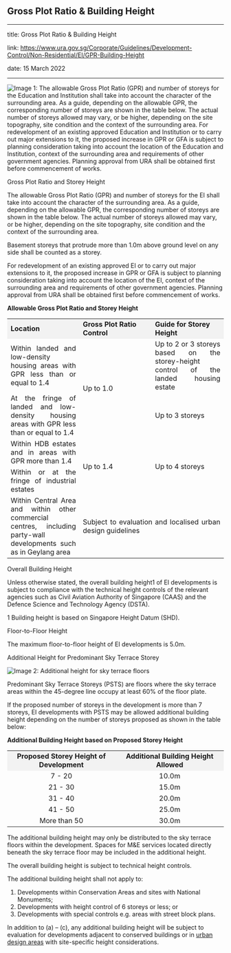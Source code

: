 ## Gross Plot Ratio & Building Height
---
title: Gross Plot Ratio & Building Height

link: https://www.ura.gov.sg/Corporate/Guidelines/Development-Control/Non-Residential/EI/GPR-Building-Height

date: 15 March 2022

---


![Image 1: The allowable Gross Plot Ratio (GPR) and number of storeys for the Education and Institution shall take into account the character of the surrounding area. As a guide, depending on the allowable GPR, the corresponding number of storeys are shown in the table below. The actual number of storeys allowed may vary, or be higher, depending on the site topography, site condition and the context of the surrounding area. For redevelopment of an existing approved Education and Institution or to carry out major extensions to it, the proposed increase in GPR or GFA is subject to planning consideration taking into account the location of the Education and Institution, context of the surrounding area and requirements of other government agencies. Planning approval from URA shall be obtained first before commencement of works.](https://www.ura.gov.sg/-/media/Corporate/Guidelines/Development-control/Others/E02_Building_Height.jpg?h=100%25&w=100%25)



Gross Plot Ratio and Storey Height

The allowable Gross Plot Ratio (GPR) and number of storeys for the EI shall take into account the character of the surrounding area. As a guide, depending on the allowable GPR, the corresponding number of storeys are shown in the table below. The actual number of storeys allowed may vary, or be higher, depending on the site topography, site condition and the context of the surrounding area.

Basement storeys that protrude more than 1.0m above ground level on any side shall be counted as a storey.

For redevelopment of an existing approved EI or to carry out major extensions to it, the proposed increase in GPR or GFA is subject to planning consideration taking into account the location of the EI, context of the surrounding area and requirements of other government agencies. Planning approval from URA shall be obtained first before commencement of works.

**Allowable Gross Plot Ratio and Storey Height**

<table><tbody><tr><td style="width: 33%; background-color: #f2f2f2;"><strong>Location</strong></td><td style="width: 33%; background-color: #f2f2f2;"><strong>Gross Plot Ratio Control</strong></td><td style="width: 33%; background-color: #f2f2f2;"><strong>Guide for Storey Height</strong></td></tr><tr><td style="text-align: justify;">Within landed and low-density housing areas with GPR less than or equal to 1.4</td><td rowspan="2" style="text-align: justify;">Up to 1.0<br></td><td style="text-align: justify;">Up to 2 or 3 storeys based on the storey-height control of the landed housing estate</td></tr><tr><td style="text-align: justify;">At the fringe of landed and low-density housing areas with GPR less than or equal to 1.4</td><td style="text-align: justify;">Up to 3 storeys</td></tr><tr><td style="text-align: justify;">Within HDB estates and in areas with GPR more than 1.4</td><td rowspan="2" style="text-align: justify;">Up to 1.4</td><td rowspan="2" style="text-align: justify;">Up to 4 storeys</td></tr><tr><td style="text-align: justify;">Within or at the fringe of industrial estates</td></tr><tr><td style="text-align: justify;">Within Central Area and within other commercial centres, including party-wall developments such as in Geylang area</td><td colspan="2" style="text-align: justify;">Subject to evaluation and localised urban design guidelines</td></tr></tbody></table>

Overall Building Height

Unless otherwise stated, the overall building height1 of EI developments is subject to compliance with the technical height controls of the relevant agencies such as Civil Aviation Authority of Singapore (CAAS) and the Defence Science and Technology Agency (DSTA).

1 Building height is based on Singapore Height Datum (SHD).

Floor-to-Floor Height

The maximum floor-to-floor height of EI developments is 5.0m.

Additional Height for Predominant Sky Terrace Storey

![Image 2: Additional height for sky terrace floors](https://www.ura.gov.sg/-/media/Corporate/Guidelines/Development-control/Commercial/C04_Additional_Height_for_Sky_Terrace_Floors.jpg?h=100%25&w=100%25)



Predominant Sky Terrace Storeys (PSTS) are floors where the sky terrace areas within the 45-degree line occupy at least 60% of the floor plate.

If the proposed number of storeys in the development is more than 7 storeys, EI developments with PSTS may be allowed additional building height depending on the number of storeys proposed as shown in the table below:

**Additional Building Height based on Proposed Storey Height**

<table><tbody><tr><td style="text-align: center; vertical-align: middle; background-color: #f2f2f2; width: 50%;"><strong>Proposed Storey Height of Development</strong></td><td style="text-align: center; vertical-align: middle; background-color: #f2f2f2; width: 50%;"><strong>Additional Building Height Allowed</strong></td></tr><tr><td style="text-align: center; vertical-align: middle;">7 - 20</td><td style="text-align: center; vertical-align: middle;">10.0m</td></tr><tr><td style="text-align: center; vertical-align: middle;">21 - 30</td><td style="text-align: center; vertical-align: middle;">15.0m</td></tr><tr><td style="text-align: center; vertical-align: middle;">31 - 40</td><td style="text-align: center; vertical-align: middle;">20.0m</td></tr><tr><td style="text-align: center; vertical-align: middle;">41 - 50</td><td style="text-align: center; vertical-align: middle;">25.0m</td></tr><tr><td style="text-align: center; vertical-align: middle;"> More than 50</td><td style="text-align: center; vertical-align: middle;">30.0m</td></tr></tbody></table>

  
The additional building height may only be distributed to the sky terrace floors within the development. Spaces for M&E services located directly beneath the sky terrace floor may be included in the additional height.

The overall building height is subject to technical height controls.

The additional building height shall not apply to:

1.  Developments within Conservation Areas and sites with National Monuments;
2.  Developments with height control of 6 storeys or less; or
3.  Developments with special controls e.g. areas with street block plans.

In addition to (a) – (c), any additional building height will be subject to evaluation for developments adjacent to conserved buildings or in [urban design areas](https://www.ura.gov.sg/Corporate/Guidelines/Urban-Design) with site-specific height considerations.



